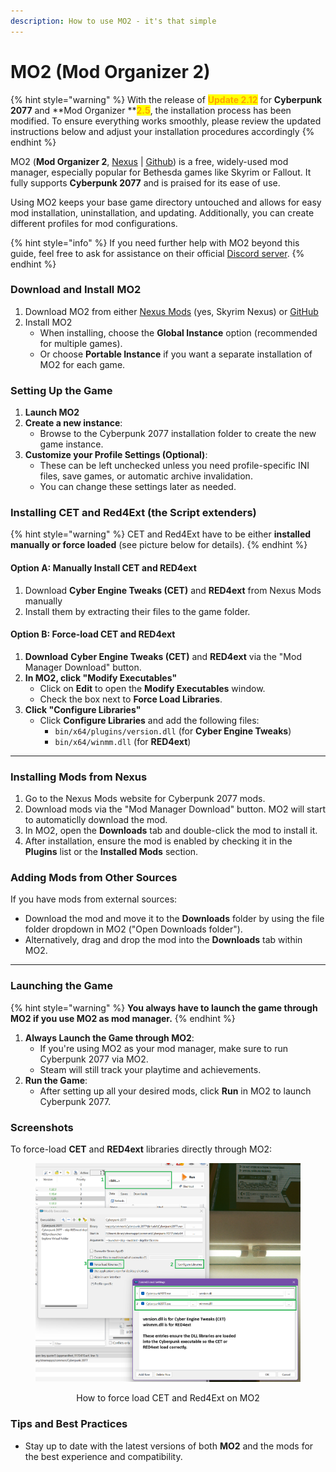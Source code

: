 ```yaml
---
description: How to use MO2 - it's that simple
---
```


# MO2 (Mod Organizer 2)

{% hint style="warning" %}
With the release of <mark style="color:orange;">**Update 2.12**</mark> for **Cyberpunk 2077** and **Mod Organizer **<mark style="color:orange;">**2.5**</mark>, the installation process has been modified. To ensure everything works smoothly, please review the updated instructions below and adjust your installation procedures accordingly
{% endhint %}

MO2 (**Mod Organizer 2**, [Nexus](https://www.nexusmods.com/skyrimspecialedition/mods/6194?tab=files) | [Github](https://github.com/ModOrganizer2/modorganizer/releases)) is a free, widely-used mod manager, especially popular for Bethesda games like Skyrim or Fallout. It fully supports **Cyberpunk 2077** and is praised for its ease of use.&#x20;

Using MO2 keeps your base game directory untouched and allows for easy mod installation, uninstallation, and updating. Additionally, you can create different profiles for mod configurations.

{% hint style="info" %}
If you need further help with MO2 beyond this guide, feel free to ask for assistance on their official [Discord server](https://discord.com/invite/ewUVAqyrQX).
{% endhint %}

### **Download and Install MO2**

1. Download MO2 from either [Nexus Mods](https://www.nexusmods.com/skyrimspecialedition/mods/6194) (yes, Skyrim Nexus) or [GitHub](https://github.com/Modorganizer2/modorganizer/releases)
2. Install MO2
   * When installing, choose the **Global Instance** option (recommended for multiple games).
   * Or choose **Portable Instance** if you want a separate installation of MO2 for each game.

### **Setting Up the Game**

1. **Launch MO2**
2. **Create a new instance**:
   * Browse to the Cyberpunk 2077 installation folder to create the new game instance.
3. **Customize your Profile Settings (Optional)**:
   * These can be left unchecked unless you need profile-specific INI files, save games, or automatic archive invalidation.
   * You can change these settings later as needed.

### Installing CET and Red4Ext (the Script extenders)

{% hint style="warning" %}
CET and Red4Ext have to be either **installed manually or force loaded** (see picture below for details).
{% endhint %}

#### **Option A: Manually Install CET and RED4ext**

1. Download **Cyber Engine Tweaks (CET)** and **RED4ext** from Nexus Mods manually
2. Install them by extracting their files to the game folder.

#### Option B: Force-load **CET and RED4ext**

1. **Download** **Cyber Engine Tweaks (CET)** and **RED4ext** via the "Mod Manager Download" button.
2. **In MO2, click "Modify Executables"**
   * Click on **Edit** to open the **Modify Executables** window.
   * Check the box next to **Force Load Libraries**.
3. **Click "Configure Libraries"**
   * Click **Configure Libraries** and add the following files:
     * `bin/x64/plugins/version.dll` (for **Cyber Engine Tweaks**)
     * `bin/x64/winmm.dll` (for **RED4ext**)

***

### **Installing Mods from Nexus** <a href="#installing-mods-from-nexus" id="installing-mods-from-nexus"></a>

1. Go to the Nexus Mods website for Cyberpunk 2077 mods.
2. Download mods via the "Mod Manager Download" button. MO2 will start to automaticlly download the mod.
3. In MO2, open the **Downloads** tab and double-click the mod to install it.
4. After installation, ensure the mod is enabled by checking it in the **Plugins** list or the **Installed Mods** section.

### **Adding Mods from Other Sources**

If you have mods from external sources:

* Download the mod and move it to the **Downloads** folder by using the file folder dropdown in MO2 ("Open Downloads folder").
* Alternatively, drag and drop the mod into the **Downloads** tab within MO2.

***

### Launching the Game

{% hint style="warning" %}
**You always have to launch the game through MO2 if you use MO2 as mod manager.**&#x20;
{% endhint %}

1. **Always Launch the Game through MO2**:
   * If you're using MO2 as your mod manager, make sure to run Cyberpunk 2077 via MO2.
   * Steam will still track your playtime and achievements.
2. **Run the Game**:
   * After setting up all your desired mods, click **Run** in MO2 to launch Cyberpunk 2077.

### Screenshots

To force-load **CET** and **RED4ext** libraries directly through MO2:

<div align="center">

<figure><img src="../../../.gitbook/assets/image (1) (1).png" alt=""><figcaption><p>How to force load CET and Red4Ext on MO2</p></figcaption></figure>

</div>

### Tips and Best Practices

* Stay up to date with the latest versions of both **MO2** and the mods for the best experience and compatibility.

&#x20;

